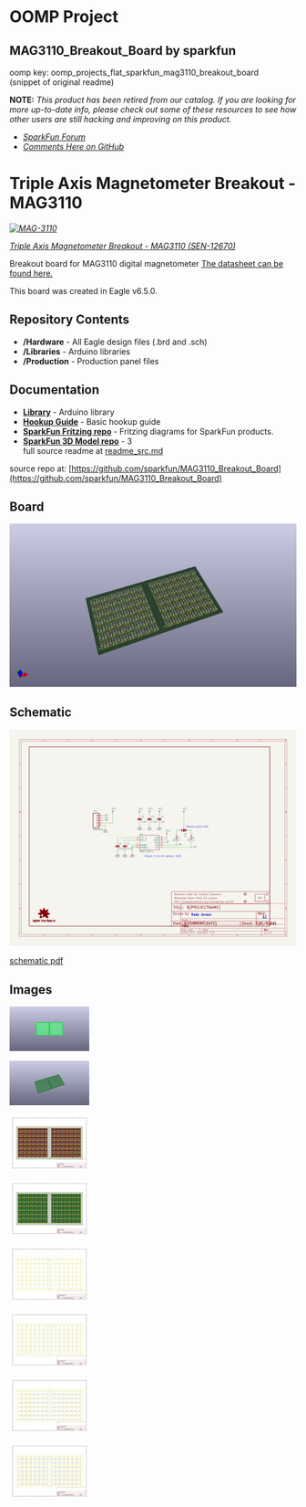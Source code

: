 # OOMP Project  
## MAG3110_Breakout_Board  by sparkfun  
  
oomp key: oomp_projects_flat_sparkfun_mag3110_breakout_board  
(snippet of original readme)  
  
**NOTE:** *This product has been retired from our catalog. If you are looking for more up-to-date info, please check out some of these resources to see how other users are still hacking and improving on this product.*  
* *[SparkFun Forum](https://forum.sparkfun.com/)*  
* *[Comments Here on GitHub](https://github.com/sparkfun/MAG3110_Breakout_Board/issues)*  
  
Triple Axis Magnetometer Breakout - MAG3110  
============================================  
  
_[![MAG-3110](https://cdn.sparkfun.com//assets/parts/9/3/9/8/12670-01.jpg)](https://www.sparkfun.com/products/12670)_  
  
[*Triple Axis Magnetometer Breakout - MAG3110 (SEN-12670)*](https://www.sparkfun.com/products/12670)  
  
Breakout board for MAG3110 digital magnetometer [The datasheet can be found here.](https://dlnmh9ip6v2uc.cloudfront.net/datasheets/Sensors/Magneto/MAG3110.pdf)  
  
This board was created in Eagle v6.5.0.   
  
Repository Contents  
-------------------  
  
* **/Hardware** - All Eagle design files (.brd and .sch)  
* **/Libraries** - Arduino libraries  
* **/Production** - Production panel files  
  
Documentation  
--------------  
  
* **[Library](https://github.com/sparkfun/SparkFun_MAG3110_Breakout_Board_Arduino_Library)** - Arduino library   
* **[Hookup Guide](https://learn.sparkfun.com/tutorials/mag3110-magnetometer-hookup-guide-)** - Basic hookup guide   
* **[SparkFun Fritzing repo](https://github.com/sparkfun/Fritzing_Parts)** - Fritzing diagrams for SparkFun products.  
* **[SparkFun 3D Model repo](https://github.com/sparkfun/3D_Models)** - 3  
  full source readme at [readme_src.md](readme_src.md)  
  
source repo at: [https://github.com/sparkfun/MAG3110_Breakout_Board](https://github.com/sparkfun/MAG3110_Breakout_Board)  
## Board  
  
[![working_3d.png](working_3d_600.png)](working_3d.png)  
## Schematic  
  
[![working_schematic.png](working_schematic_600.png)](working_schematic.png)  
  
[schematic pdf](working_schematic.pdf)  
## Images  
  
[![working_3D_bottom.png](working_3D_bottom_140.png)](working_3D_bottom.png)  
  
[![working_3D_top.png](working_3D_top_140.png)](working_3D_top.png)  
  
[![working_assembly_page_01.png](working_assembly_page_01_140.png)](working_assembly_page_01.png)  
  
[![working_assembly_page_02.png](working_assembly_page_02_140.png)](working_assembly_page_02.png)  
  
[![working_assembly_page_03.png](working_assembly_page_03_140.png)](working_assembly_page_03.png)  
  
[![working_assembly_page_04.png](working_assembly_page_04_140.png)](working_assembly_page_04.png)  
  
[![working_assembly_page_05.png](working_assembly_page_05_140.png)](working_assembly_page_05.png)  
  
[![working_assembly_page_06.png](working_assembly_page_06_140.png)](working_assembly_page_06.png)  
